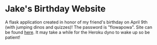# Jake's Birthday Website
A flask application created in honor of my friend's birthday on April 9th (with jumping dinos and quizzes)! The password is "flowapowa". Site can be found [here](https://jakes-birthday-site.herokuapp.com/). It may take a while for the Heroku dyno to wake up so be patient!
